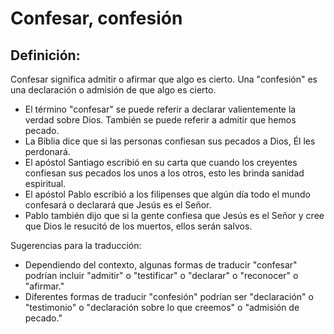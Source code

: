 # Confesar, confesión

## Definición: 

Confesar significa admitir o afirmar que algo es cierto. Una "confesión" es una declaración o admisión de que algo es cierto.

* El término "confesar" se puede referir a  declarar valientemente la verdad sobre Dios. También se puede referir a admitir que hemos pecado.
* La Bíblia dice que si las personas confiesan sus pecados a Dios,  Él les perdonará.
* El apóstol Santiago escribió en su carta que cuando los creyentes confiesan sus pecados los unos a los otros, esto les brinda sanidad espiritual.
* El apóstol Pablo escribió a los filipenses que algún día todo el mundo confesará o declarará que Jesús es el Señor.
* Pablo también dijo que si la gente confiesa que Jesús es el Señor y cree que Dios le resucitó de los muertos, ellos serán salvos.

Sugerencias para la traducción:

* Dependiendo del contexto, algunas formas de traducir "confesar" podrían incluir "admitir" o "testificar" o "declarar" o "reconocer" o "afirmar."
* Diferentes formas de traducir "confesión" podrían ser "declaración" o "testimonio" o "declaración sobre lo que creemos" o "admisión de pecado."

